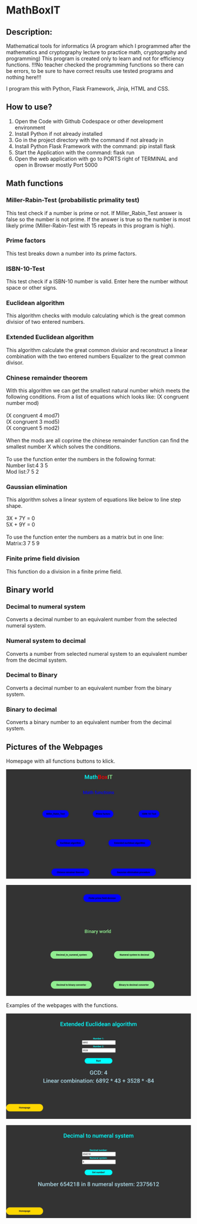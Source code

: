 # MathBoxIT

## Description:
Mathematical tools for informatics (A program which I programmed after the mathematics and cryptography lecture to practice math, cryptography and
programming) This program is created only to learn and not for efficiency functions. 
!!!No teacher checked the programming functions so there can be errors, to be sure to have correct results use tested programs and nothing here!!!

I program this with Python, Flask Framework, Jinja, HTML and CSS. 


## How to use?

1. Open the Code with Github Codespace or other development
   environment
2. Install Python if not already installed
3. Go in the project directory with the command if not already in
4. Install Python Flask Framework with the command: pip install
   flask
5. Start the Application with the command: flask run
8. Open the web application with go to PORTS right of TERMINAL
   and open in Browser mostly Port 5000

## Math functions

### Miller-Rabin-Test (probabilistic primality test)
This test check if a number is prime or not. If Miller_Rabin_Test answer is false so the number is not prime. If the answer is true so the number is most
likely prime (Miller-Rabin-Test with 15 repeats in this program is high). 

### Prime factors
This test breaks down a number into its prime factors. 

### ISBN-10-Test 
This test check if a ISBN-10 number is valid. Enter here the number without space or other signs.

### Euclidean algorithm 
This algorithm checks with modulo calculating which is the great common divisior of two entered numbers.

### Extended Euclidean algorithm
This algorithm calculate the great common divisior and reconstruct a linear combination with the two entered numbers Equalizer to the great common divisor.

### Chinese remainder theorem 
With this algorithm we can get the smallest natural number which meets the following conditions. From a list of equations which looks like:
(X congruent number mod)
<br>
<br>
(X congruent 4 mod7)
<br>
(X congruent 3 mod5)
<br>
(X congruent 5 mod2)
<br>
<br>
When the mods are all coprime the chinese remainder function can find the smallest number X which solves the conditions.
<br>
<br>
To use the function enter the numbers in the following format:
<br>
Number list:4 3 5
<br>
Mod list:7 5 2

### Gaussian elimination
This algorithm solves a linear system of equations like below to line step shape.
<br>
<br>
3X + 7Y = 0
<br>
5X + 9Y = 0
<br>
<br>
To use the function enter the numbers as a matrix but in one line:
<br> 
Matrix:3 7 5 9

### Finite prime field division
This function do a division in a finite prime field. 



## Binary world

### Decimal to numeral system 
Converts a decimal number to an equivalent number from the selected numeral system.

### Numeral system to decimal 
Converts a number from selected numeral system to an equivalent number from the decimal system.

### Decimal to Binary 
Converts a decimal number to an equivalent number from the binary system.

### Binary to decimal
Converts a binary number to an equivalent number from the decimal system.


## Pictures of the Webpages

Homepage with all functions buttons to klick.

![Alt-Text](pictures_documentation/Pic1.jpg)

![Alt-Text](pictures_documentation/Pic2.jpg)

Examples of the webpages with the functions.

![Alt-Text](pictures_documentation/Pic3.jpg)

![Alt-Text](pictures_documentation/Pic4.jpg)
